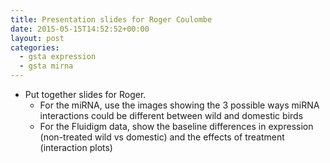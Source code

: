 ```yaml
---
title: Presentation slides for Roger Coulombe
date: 2015-05-15T14:52:52+00:00
layout: post
categories:
  - gsta expression
  - gsta mirna
---
```

  * Put together slides for Roger.
      * For the miRNA, use the images showing the 3 possible ways miRNA interactions could be different between wild and domestic birds
      * For the Fluidigm data, show the baseline differences in expression (non-treated wild vs domestic) and the effects of treatment (interaction plots)
